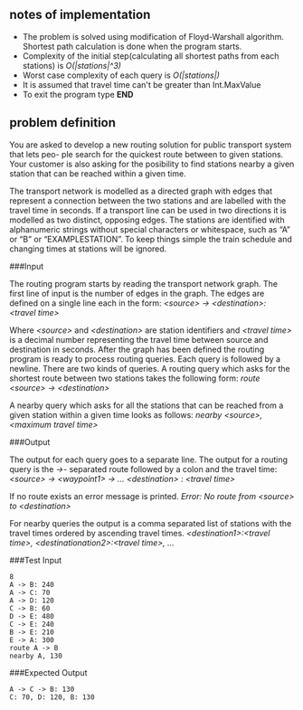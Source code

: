 ## notes of implementation

* The problem is solved using modification of Floyd-Warshall algorithm. Shortest path calculation is done when the 
  program starts.
* Complexity of the initial step(calculating all shortest paths from each stations) is *O(|stations|^3)*
* Worst case complexity of each query is *O(|stations|)*
* It is assumed that travel time can't be greater than Int.MaxValue
* To exit the program type **END**


## problem definition
 
 You are asked to develop a new routing solution for public transport system that lets peo-
 ple search for the quickest route between to given stations. Your customer is also asking for the
 posibility to find stations nearby a given station that can be reached within a given time.
 
 The transport network is modelled as a directed graph with edges that represent a connection between 
 the two stations and are labelled with the travel time in seconds. If a transport line can be used in two directions 
 it is modelled as two distinct, opposing edges. The stations are identified
 with alphanumeric strings without special characters or whitespace, such as “A” or “B” or “EXAMPLESTATION”.
 To keep things simple the train schedule and changing times at stations will be ignored.
 
###Input
 
 The routing program starts by reading the transport network graph. The first line of input is the
 number of edges in the graph. The edges are defined on a single line each in the form:
      *\<source\> -\> \<destination\>: \<travel time\>*
      
 Where *\<source\>* and *\<destination\>* are station identifiers and *\<travel time\>* is a decimal
 number representing the travel time between source and destination in seconds.
 After the graph has been defined the routing program is ready to process routing queries. Each query
 is followed by a newline.
 There are two kinds of queries. A routing query which asks for the shortest route between two
 stations takes the following form:
     *route \<source\> -\> \<destination\>*
     
 A nearby query which asks for all the stations that can be reached from a given station within a given
 time looks as follows:
    *nearby \<source\>, \<maximum travel time\>*
 
###Output
 
 The output for each query goes to a separate line.
 The output for a routing query is the *-\>-* separated route followed by a colon and the travel time:
    *\<source\> -\> \<waypoint1\> -\> ... \<destination\> : \<travel time\>*
 
 If no route exists an error message is printed.
    *Error: No route from \<source\> to \<destination\>*
 
 For nearby queries the output is a comma separated list of stations with the travel times ordered by 
 ascending travel times.
    *\<destination1\>:\<travel time\>, \<destinationation2\>:\<travel time\>, ...*
    
###Test Input
    
    8
    A -> B: 240
    A -> C: 70
    A -> D: 120
    C -> B: 60
    D -> E: 480
    C -> E: 240
    B -> E: 210
    E -> A: 300
    route A -> B
    nearby A, 130
    
###Expected Output
    
    A -> C -> B: 130
    C: 70, D: 120, B: 130